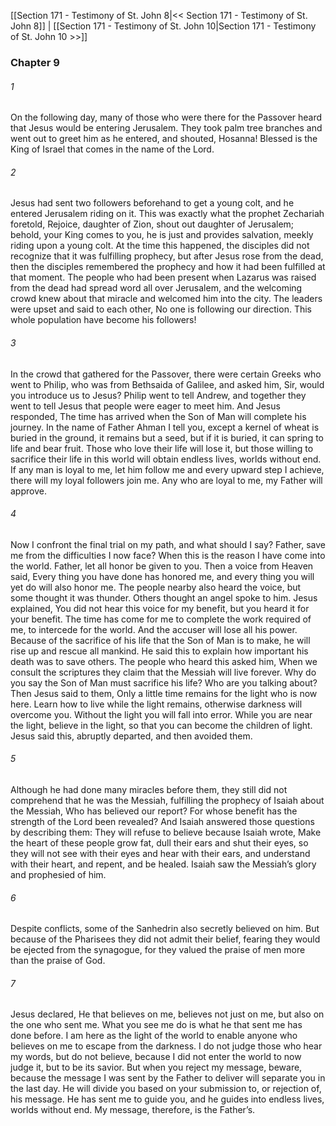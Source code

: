 [[Section 171 - Testimony of St. John 8|<< Section 171 - Testimony of St. John 8]]  |  [[Section 171 - Testimony of St. John 10|Section 171 - Testimony of St. John 10 >>]]

### Chapter 9
###### 1
On the following day, many of those who were there for the Passover heard that Jesus would be entering Jerusalem. They took palm tree branches and went out to greet him as he entered, and shouted, Hosanna! Blessed is the King of Israel that comes in the name of the Lord.

###### 2
Jesus had sent two followers beforehand to get a young colt, and he entered Jerusalem riding on it. This was exactly what the prophet Zechariah foretold, Rejoice, daughter of Zion, shout out daughter of Jerusalem; behold, your King comes to you, he is just and provides salvation, meekly riding upon a young colt. At the time this happened, the disciples did not recognize that it was fulfilling prophecy, but after Jesus rose from the dead, then the disciples remembered the prophecy and how it had been fulfilled at that moment. The people who had been present when Lazarus was raised from the dead had spread word all over Jerusalem, and the welcoming crowd knew about that miracle and welcomed him into the city. The leaders were upset and said to each other, No one is following our direction. This whole population have become his followers!

###### 3
In the crowd that gathered for the Passover, there were certain Greeks who went to Philip, who was from Bethsaida of Galilee, and asked him, Sir, would you introduce us to Jesus? Philip went to tell Andrew, and together they went to tell Jesus that people were eager to meet him. And Jesus responded, The time has arrived when the Son of Man will complete his journey. In the name of Father Ahman I tell you, except a kernel of wheat is buried in the ground, it remains but a seed, but if it is buried, it can spring to life and bear fruit. Those who love their life will lose it, but those willing to sacrifice their life in this world will obtain endless lives, worlds without end. If any man is loyal to me, let him follow me and every upward step I achieve, there will my loyal followers join me. Any who are loyal to me, my Father will approve.

###### 4
Now I confront the final trial on my path, and what should I say? Father, save me from the difficulties I now face? When this is the reason I have come into the world. Father, let all honor be given to you. Then a voice from Heaven said, Every thing you have done has honored me, and every thing you will yet do will also honor me. The people nearby also heard the voice, but some thought it was thunder. Others thought an angel spoke to him. Jesus explained, You did not hear this voice for my benefit, but you heard it for your benefit. The time has come for me to complete the work required of me, to intercede for the world. And the accuser will lose all his power. Because of the sacrifice of his life that the Son of Man is to make, he will rise up and rescue all mankind. He said this to explain how important his death was to save others. The people who heard this asked him, When we consult the scriptures they claim that the Messiah will live forever. Why do you say the Son of Man must sacrifice his life? Who are you talking about? Then Jesus said to them, Only a little time remains for the light who is now here. Learn how to live while the light remains, otherwise darkness will overcome you. Without the light you will fall into error. While you are near the light, believe in the light, so that you can become the children of light. Jesus said this, abruptly departed, and then avoided them.

###### 5
Although he had done many miracles before them, they still did not comprehend that he was the Messiah, fulfilling the prophecy of Isaiah about the Messiah, Who has believed our report? For whose benefit has the strength of the Lord been revealed? And Isaiah answered those questions by describing them: They will refuse to believe because Isaiah wrote, Make the heart of these people grow fat, dull their ears and shut their eyes, so they will not see with their eyes and hear with their ears, and understand with their heart, and repent, and be healed. Isaiah saw the Messiah’s glory and prophesied of him.

###### 6
Despite conflicts, some of the Sanhedrin also secretly believed on him. But because of the Pharisees they did not admit their belief, fearing they would be ejected from the synagogue, for they valued the praise of men more than the praise of God.

###### 7
Jesus declared, He that believes on me, believes not just on me, but also on the one who sent me. What you see me do is what he that sent me has done before. I am here as the light of the world to enable anyone who believes on me to escape from the darkness. I do not judge those who hear my words, but do not believe, because I did not enter the world to now judge it, but to be its savior. But when you reject my message, beware, because the message I was sent by the Father to deliver will separate you in the last day. He will divide you based on your submission to, or rejection of, his message. He has sent me to guide you, and he guides into endless lives, worlds without end. My message, therefore, is the Father’s.